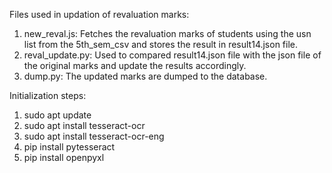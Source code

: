 Files used in updation of revaluation marks:
1. new_reval.js: Fetches the revaluation marks of students using the usn list from the 5th_sem_csv and stores the result in result14.json file.
2. reval_update.py: Used to compared result14.json file with the json file of the original marks and update the results accordingly.
3. dump.py: The updated marks are dumped to the database.

Initialization steps:

1. sudo apt update
2. sudo apt install tesseract-ocr
3. sudo apt install tesseract-ocr-eng
4. pip install pytesseract
5. pip install openpyxl
